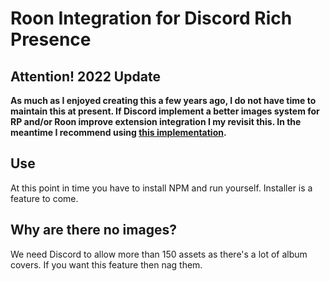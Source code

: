 # Roon Integration for Discord Rich Presence
## Attention! 2022 Update
**As much as I enjoyed creating this a few years ago, I do not have time to maintain this at present. If Discord implement a better images system for RP and/or Roon improve extension integration I my revisit this. In the meantime I recommend using [this implementation](https://github.com/williamtdr/roon-discord-publish).**
## Use
At this point in time you have to install NPM and run yourself. Installer is a feature to come.
## Why are there no images?
We need Discord to allow more than 150 assets as there's a lot of album covers. If you want this feature then nag them.
